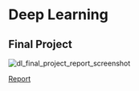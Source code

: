 # Deep Learning
## Final Project

![dl_final_project_report_screenshot](https://user-images.githubusercontent.com/2231240/216144532-8ca8dc2b-1735-435c-97cc-ae6a46d18ab1.png)

[Report](https://github.com/jdcast/dl-final-project/files/10560906/CS482_682_Final_Project_Proposal_Group_10.pdf)
